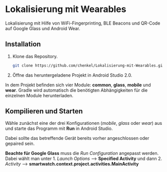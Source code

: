 # Lokalisierung mit Wearables

Lokalisierung mit Hilfe von WiFi-Fingerprinting, BLE Beacons und QR-Code auf Google Glass und Android Wear.

## Installation
1. Klone das Repository.  
	```sh 
	git clone https://github.com/chenkel/Lokalisierung-mit-Wearables.git
	```
2. Öffne das heruntergeladene Projekt in Android Studio 2.0.

In dem Projekt befinden sich vier Module: **common**, **glass**, **mobile** und **wear**.
Gradle wird automatisch die benötigten Abhängigkeiten für die einzelnen Module herunterladen.

## Kompilieren und Starten

Wähle zunächst eine der drei Konfigurationen (*mobile*, *glass* oder *wear*) aus und starte das Programm mit **Run** in Android Studio. 

Dabei sollte das betreffende Gerät bereits vorher angeschlossen oder gepaired sein.

**Beachte für Google Glass** muss die *Run Configuration* angepasst werden. Dabei wählt man unter 
	1. *Launch Options* --> **Specified Activity** und dann 
	2. *Activity* --> **smartwatch.context.project.activities.MainActivity**
	